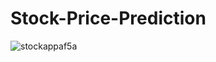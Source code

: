 # Stock-Price-Prediction
![stockappaf5a](https://github.com/15Alok2001/Stock-Price-Prediction/assets/92572120/418ca00a-9207-4b6d-80f7-b76753e29296)

